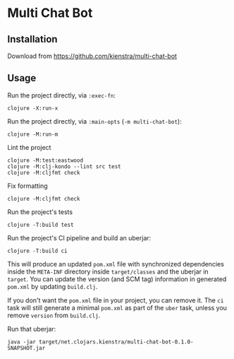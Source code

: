 # Multi Chat Bot

## Installation

Download from https://github.com/kienstra/multi-chat-bot

## Usage

Run the project directly, via `:exec-fn`:

    clojure -X:run-x

Run the project directly, via `:main-opts` (`-m multi-chat-bot`):

    clojure -M:run-m

Lint the project

    clojure -M:test:eastwood
    clojure -M:clj-kondo --lint src test
    clojure -M:cljfmt check

Fix formatting

    clojure -M:cljfmt check

Run the project's tests

    clojure -T:build test

Run the project's CI pipeline and build an uberjar:

    clojure -T:build ci

This will produce an updated `pom.xml` file with synchronized dependencies inside the `META-INF`
directory inside `target/classes` and the uberjar in `target`. You can update the version (and SCM tag)
information in generated `pom.xml` by updating `build.clj`.

If you don't want the `pom.xml` file in your project, you can remove it. The `ci` task will
still generate a minimal `pom.xml` as part of the `uber` task, unless you remove `version`
from `build.clj`.

Run that uberjar:

    java -jar target/net.clojars.kienstra/multi-chat-bot-0.1.0-SNAPSHOT.jar
